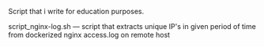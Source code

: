 Script that i write for education purposes.


script_nginx-log.sh — script that extracts unique IP's in given period of time from dockerized nginx access.log on remote host